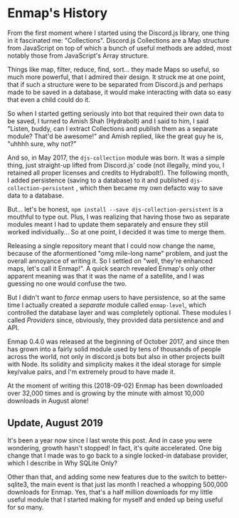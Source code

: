 # Enmap's History

From the first moment where I started using the Discord.js library, one thing in it fascinated me: "Collections". Discord.js Collections are a Map structure from JavaScript on top of which a bunch of useful methods are added, most notably those from JavaScript's Array structure.

Things like map, filter, reduce, find, sort... they made Maps so useful, so much more powerful, that I admired their design. It struck me at one point, that if such a structure were to be separated from Discord.js and perhaps made to be saved in a database, it would make interacting with data so easy that even a child could do it.

So when I started getting seriously into bot that required their own data to be saved, I turned to Amish Shah \(Hydrabolt\) and I said to him, I said "Listen, buddy, can I extract Collections and publish them as a separate module? That'd be awesome!" and Amish replied, like the great guy he is, "uhhhh sure, why not?"

And so, in May 2017, the `djs-collection` module was born. It was a simple thing, just straight-up lifted from Discord.js' code \(not illegally, mind you, I retained all proper licenses and credits to Hydrabolt!\). The following month, I added persistence \(saving to a database\) to it and published `djs-collection-persistent` , which then became my own defacto way to save data to a database.

But... let's be honest, `npm install --save djs-collection-persistent` is a mouthful to type out. Plus, I was realizing that having those two as separate modules meant I had to update them separately and ensure they still worked individually... So at one point, I decided it was time to merge them.

Releasing a single repository meant that I could now change the name, because of the aformentioned "omg mile-long name" problem, and just the overall annoyance of writing it. So I settled on "well, they're enhanced maps, let's call it Enmap!". A quick search revealed Enmap's only other apparent meaning was that it was the name of a satellite, and I was guessing no one would confuse the two.

But I didn't want to _force_ enmap users to have persistence, so at the same time I actually created a _separate_ module called `enmap-level`, which controlled the database layer and was completely optional. These modules I called _Providers_ since, obviously, they provided data persistence and and API.

Enmap 0.4.0 was released at the beginning of October 2017, and since then has grown into a fairly solid module used by tens of thousands of people across the world, not only in discord.js bots but also in other projects built with Node. Its solidity and simplicity makes it the ideal storage for simple key/value pairs, and I'm extremely proud to have made it.

At the moment of writing this \(2018-09-02\) Enmap has been downloaded over 32,000 times and is growing by the minute with almost 10,000 downloads in August alone!

## Update, August 2019

It's been a year now since I last wrote this post. And in case you were wondering, growth hasn't stopped! In fact, it's quite accelerated. One big change that I made was to go back to a single locked-in database provider, which I describe in Why SQLite Only?

Other than that, and adding some new features due to the switch to better-sqlite3, the main event is that just las month I reached a whopping 500,000 downloads for Enmap. Yes, that's a half million downloads for my little useful module that I started making for myself and ended up being useful for so many.

